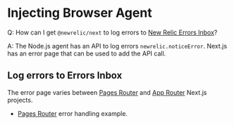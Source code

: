 # Injecting Browser Agent

Q: How can I get `@newrelic/next` to log errors to [New Relic Errors Inbox](https://docs.newrelic.com/docs/errors-inbox/errors-inbox/)?

A: The Node.js agent has an API to log errors `newrelic.noticeError`. Next.js has an error page that can be used to add the API call. 


## Log errors to Errors Inbox

The error page varies between [Pages Router](https://nextjs.org/docs/pages/building-your-application/routing/custom-error) and [App Router](https://nextjs.org/docs/app/building-your-application/routing/error-handling) Next.js projects.


 * [Pages Router](https://github.com/newrelic/newrelic-node-examples/blob/e118117470ae9f9038c60d8a171a6f0d440f6291/nextjs-legacy/pages/_error.jsx) error handling example.


